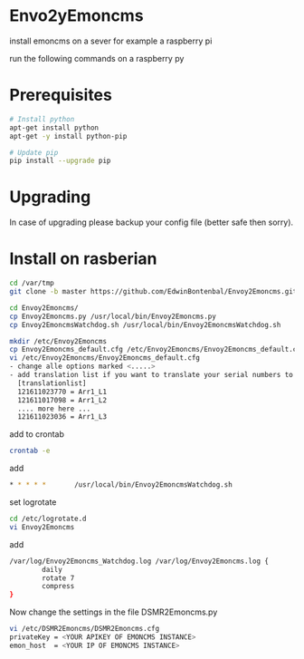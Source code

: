 # Envo2yEmoncms

install emoncms on a sever for example a raspberry pi

run the following commands on a raspberry py

# Prerequisites
```sh
# Install python
apt-get install python
apt-get -y install python-pip

# Update pip
pip install --upgrade pip
```

# Upgrading
In case of upgrading please backup your config file (better safe then sorry).

# Install on rasberian
```sh 
cd /var/tmp
git clone -b master https://github.com/EdwinBontenbal/Envoy2Emoncms.git

cd Envoy2Emoncms/
cp Envoy2Emoncms.py /usr/local/bin/Envoy2Emoncms.py
cp Envoy2EmoncmsWatchdog.sh /usr/local/bin/Envoy2EmoncmsWatchdog.sh

mkdir /etc/Envoy2Emoncms
cp Envoy2Emoncms_default.cfg /etc/Envoy2Emoncms/Envoy2Emoncms_default.cfg 
vi /etc/Envoy2Emoncms/Envoy2Emoncms_default.cfg
- change alle options marked <.....> 
- add translation list if you want to translate your serial numbers to human readable names 
  [translationlist]
  121611023770 = Arr1_L1
  121611017098 = Arr1_L2
  .... more here ...
  121611023036 = Arr1_L3
``` 

add to crontab
```sh 
crontab -e
```
add
```sh 
* * * * *       /usr/local/bin/Envoy2EmoncmsWatchdog.sh
```

set logrotate
``` sh
cd /etc/logrotate.d
vi Envoy2Emoncms
```
add
``` sh
/var/log/Envoy2Emoncms_Watchdog.log /var/log/Envoy2Emoncms.log {
        daily
        rotate 7
        compress
}
```

Now change the settings in the file DSMR2Emoncms.py
``` sh
vi /etc/DSMR2Emoncms/DSMR2Emoncms.cfg
privateKey = <YOUR APIKEY OF EMONCMS INSTANCE> 
emon_host  = <YOUR IP OF EMONCMS INSTANCE>
```
